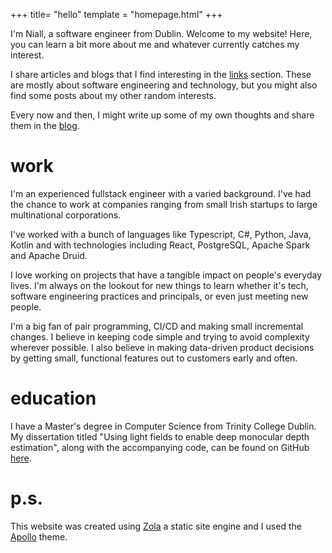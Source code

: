 +++
title= "hello"
template = "homepage.html"
+++

I'm Niall, a software engineer from Dublin. Welcome to my website! Here, you can learn a bit more about me and whatever currently catches my interest. 

I share articles and blogs that I find interesting in the [links](/links) section. These are mostly about software engineering and technology, but you might also find some posts about my other random interests. 

Every now and then, I might write up some of my own thoughts and share them in the [blog](/blog).

# work

I'm an experienced fullstack engineer with a varied background. I've had the chance to work at companies ranging from small Irish startups to large multinational corporations.

I've worked with a bunch of languages like Typescript, C#, Python, Java, Kotlin and with technologies including React, PostgreSQL, Apache Spark and Apache Druid.

I love working on projects that have a tangible impact on people's everyday lives. I'm always on the lookout for new things to learn whether it's tech, software engineering practices and principals, or even just meeting new people.

I'm a big fan of pair programming, CI/CD and making small incremental changes. I believe in keeping code simple and trying to avoid complexity wherever possible. I also believe in making data-driven product decisions by getting small, functional features out to customers early and often.

# education

I have a Master's degree in Computer Science from Trinity College Dublin. My dissertation titled "Using light fields to enable deep monocular depth estimation", along with the accompanying code, can be found on GitHub [here](https://github.com/NiallEHunt/MonocularDepth-Using-LightFields).

# p.s.

This website was created using [Zola](https://www.getzola.org/) a static site engine and I used the [Apollo](https://github.com/not-matthias/apollo) theme.

